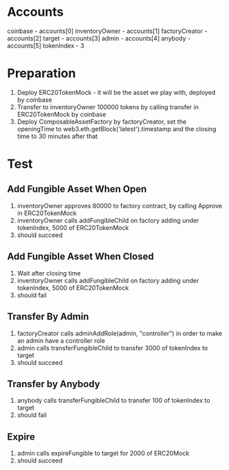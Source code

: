 # Accounts

coinbase - accounts[0]
inventoryOwner - accounts[1]
factoryCreator - accounts[2]
target - accounts[3]
admin - accounts[4]
anybody - accounts[5]
tokenIndex - 3

# Preparation

1. Deploy ERC20TokenMock - it will be the asset we play with, deployed 
by coinbase
2. Transfer to inventoryOwner 100000 tokens by calling transfer in ERC20TokenMock by coinbase
3. Deploy ComposableAssetFactory by factoryCreator, set the openingTime to web3.eth.getBlock('latest').timestamp and the closing time to 30 minutes after that

# Test

## Add Fungible Asset When Open

1. inventoryOwner approves 80000 to factory contract, by calling Approve in ERC20TokenMock
2. inventoryOwner calls addFungibleChild on factory adding under tokenIndex, 5000 of ERC20TokenMock
3. should succeed

## Add Fungible Asset When Closed

1. Wait after closing time
2. inventoryOwner calls addFungibleChild on factory adding under tokenIndex, 5000 of ERC20TokenMock
3. should fail

## Transfer By Admin

1. factoryCreator calls adminAddRole(admin, "controller") in order to make an admin have a controller role
2. admin calls transferFungibleChild to transfer 3000 of tokenIndex to target
3. should succeed

## Transfer by Anybody

1. anybody calls transferFungibleChild to transfer 100 of tokenIndex to target
3. should fail

## Expire

1. admin calls expireFungible to target for 2000 of ERC20Mock
2. should succeed

